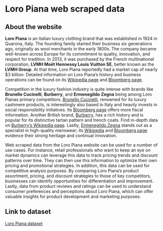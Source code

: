 # Loro Piana web scraped data 

## About the website

**Loro Piana** is an Italian luxury clothing brand that was established in 1924 in Quarona, Italy. The founding family started their business six generations ago, originally as wool merchants in the early 1800s. The company became well-known across Europe for its commitment to quality, innovation, and respect for tradition. In 2013, it was purchased by the French multinational corporation, **LVMH Moët Hennessy Louis Vuitton SE**, better known as the **LVMH Group**. At that time, Loro Piana reportedly had a market cap of nearly $3 billion. Detailed information on Loro Piana’s history and business operations can be found on its [Wikipedia page](https://en.wikipedia.org/wiki/Loro_Piana) and [Bloomberg page](https://www.bloomberg.com/profile/company/4427Z:IM).

Competition in the luxury fashion industry is quite intense with brands like **Brunello Cucinelli**, **Burberry**, and **Ermenegildo Zegna** being among Loro Pianas primary competitors. [Brunello Cucinelli](http://www.brunellocucinelli.com/), renowned for its luxury cashmere products, is interestingly also based in Italy and heavily invests in social responsibility initiatives. Its [Bloomberg page](https://www.bloomberg.com/profile/company/BC:IM) offers more fiscal information. Another British brand, [Burberry](https://www.burberry.com/), has a rich history and is popular for its distinctive tartan pattern and trench coats. Find in-depth data on [Burberry’s Wikipedia page](https://en.wikipedia.org/wiki/Burberry). Lastly, [Ermenegildo Zegna](https://www.zegna.com/) stands out as a specialist in high-quality menswear; its [Wikipedia](https://en.wikipedia.org/wiki/Ermenegildo_Zegna) and [Bloomberg page](https://www.bloomberg.com/profile/company/AZEGY:US) evidence their strong heritage and continual innovation. 

Web scraped data from the Loro Piana website can be used for a number of use cases. For instance, retail professionals who want to keep an eye on market dynamics can leverage this data to track pricing trends and discount patterns over time. They can then use this information to optimize their own pricing and promotional strategies. In addition, this data can be used for competitive analysis purposes. By comparing Loro Piana’s product assortment, pricing, and discount strategies to those of key competitors, businesses can identify opportunities for differentiation and improvement. Lastly, data from product reviews and ratings can be used to understand consumer preferences and perceptions about Loro Piana, which can offer valuable insights for product development and marketing purposes.


## Link to **dataset**

[Loro Piana dataset](https://www.databoutique.com/buy-data-list-subset/Loro%20Piana%20web%20scraped%20data/r/recL22Mj4mprit6bQ)
